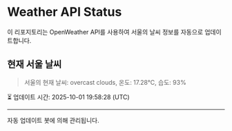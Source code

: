 
# Weather API Status

이 리포지토리는 OpenWeather API를 사용하여 서울의 날씨 정보를 자동으로 업데이트합니다.

## 현재 서울 날씨
> 서울의 현재 날씨: overcast clouds, 온도: 17.28°C, 습도: 93%

⏳ 업데이트 시간: 2025-10-01 19:58:28 (UTC)

---
자동 업데이트 봇에 의해 관리됩니다.
